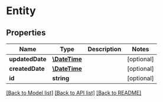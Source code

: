 # Entity

## Properties
Name | Type | Description | Notes
------------ | ------------- | ------------- | -------------
**updatedDate** | [**\DateTime**](\DateTime.md) |  | [optional] 
**createdDate** | [**\DateTime**](\DateTime.md) |  | [optional] 
**id** | **string** |  | [optional] 

[[Back to Model list]](../../README.md#documentation-for-models) [[Back to API list]](../../README.md#documentation-for-api-endpoints) [[Back to README]](../../README.md)

